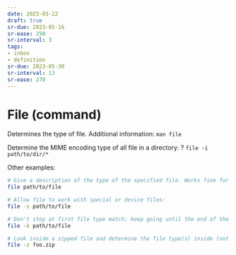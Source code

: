 ```yaml
---
date: 2023-03-22
draft: true
sr-due: 2023-05-16
sr-ease: 250
sr-interval: 3
tags:
- inbox
- definition
sr-due: 2023-05-30
sr-interval: 13
sr-ease: 270
---
```


# File (command)

Determines the type of file. Additional information: `man file`

Determine the MIME encoding type of all file in a directory: ?
`file -i path/to/dir/*`

Other examples:

```bash
# Give a description of the type of the specified file. Works fine for files with no file extension:
file path/to/file

# Allow file to work with special or device files:
file -s path/to/file

# Don't stop at first file type match; keep going until the end of the file:
file -k path/to/file

# Look inside a zipped file and determine the file type(s) inside (not worked when I tried it):
file -z foo.zip

```